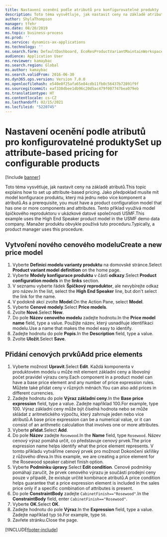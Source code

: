 ```yaml
---
title: Nastavení ocenění podle atributů pro konfigurovatelné produkty
description: Toto téma vysvětluje, jak nastavit ceny na základě atributů.
author: ShylaThompson
manager: tfehr
ms.date: 08/20/2019
ms.topic: business-process
ms.prod: ''
ms.service: dynamics-ax-applications
ms.technology: ''
ms.search.form: DefaultDashboard, EcoResProductVariantMaintainWorkspace, PCProductConfigurationModelListPage, PCPriceModelList, PCPriceModel, PCConstraintEditor
audience: Application User
ms.reviewer: kamaybac
ms.search.region: Global
ms.author: kamaybac
ms.search.validFrom: 2016-06-30
ms.dyn365.ops.version: Version 7.0.0
ms.openlocfilehash: e540e0f25afa65e84cdb11fb0c56437b72891f9f
ms.sourcegitcommit: eaf330dbee1db96c20d5ac479f007747bea079eb
ms.translationtype: HT
ms.contentlocale: cs-CZ
ms.lasthandoff: 02/15/2021
ms.locfileid: "5220745"
---
```

# <a name="set-up-attribute-based-pricing-for-configurable-products"></a><span data-ttu-id="61730-103">Nastavení ocenění podle atributů pro konfigurovatelné produkty</span><span class="sxs-lookup"><span data-stu-id="61730-103">Set up attribute-based pricing for configurable products</span></span>

[!include [banner](../../includes/banner.md)]

<span data-ttu-id="61730-104">Toto téma vysvětluje, jak nastavit ceny na základě atributů.</span><span class="sxs-lookup"><span data-stu-id="61730-104">This topic explains how to set up attribute-based pricing.</span></span> <span data-ttu-id="61730-105">Jako předpoklad musíte mít model konfigurace produktu, který má jednu nebo více komponent a atributů.</span><span class="sxs-lookup"><span data-stu-id="61730-105">As a prerequisite, you must have a product configuration model that has one or more components and attributes.</span></span> <span data-ttu-id="61730-106">Tento příklad využívá model špičkového reproduktoru v ukázkové datové společnosti USMF.</span><span class="sxs-lookup"><span data-stu-id="61730-106">This example uses the High End Speaker product model in the USMF demo data company.</span></span> <span data-ttu-id="61730-107">Manažer produktu obvykle používá tuto proceduru.</span><span class="sxs-lookup"><span data-stu-id="61730-107">Typically, a product manager uses this procedure.</span></span>


## <a name="create-a-new-price-model"></a><span data-ttu-id="61730-108">Vytvoření nového cenového modelu</span><span class="sxs-lookup"><span data-stu-id="61730-108">Create a new price model</span></span>
1. <span data-ttu-id="61730-109">Vyberte **Definici modelu varianty produktu** na domovské stránce.</span><span class="sxs-lookup"><span data-stu-id="61730-109">Select **Product variant model definition** on the home page.</span></span>
2. <span data-ttu-id="61730-110">Vyberte **Modely konfigurace produktu** v části **odkazy**.</span><span class="sxs-lookup"><span data-stu-id="61730-110">Select **Product configuration models** in the **links** section.</span></span>
3. <span data-ttu-id="61730-111">V seznamu vyberte řádek **Špičkový reproduktor**, ale nevybírejte odkaz pro název.</span><span class="sxs-lookup"><span data-stu-id="61730-111">In the list, select the **High End Speaker** line, but don't select the link for the name.</span></span>
4. <span data-ttu-id="61730-112">V podokně akcí zvolte **Model**.</span><span class="sxs-lookup"><span data-stu-id="61730-112">On the Action Pane, select **Model**.</span></span>
5. <span data-ttu-id="61730-113">Vyberte **Cenové modely**.</span><span class="sxs-lookup"><span data-stu-id="61730-113">Select **Price models**.</span></span>
6. <span data-ttu-id="61730-114">Zvolte **Nové**.</span><span class="sxs-lookup"><span data-stu-id="61730-114">Select **New**.</span></span>
7. <span data-ttu-id="61730-115">Do pole **Název cenového modelu** zadejte hodnotu.</span><span class="sxs-lookup"><span data-stu-id="61730-115">In the **Price model name** field, type a value.</span></span> <span data-ttu-id="61730-116">Použijte název, který usnadňuje identifikaci modelu.</span><span class="sxs-lookup"><span data-stu-id="61730-116">Use a name that makes the model easy to identify.</span></span>  
8. <span data-ttu-id="61730-117">Zadejte hodnotu do pole **Popis**.</span><span class="sxs-lookup"><span data-stu-id="61730-117">In the **Description** field, type a value.</span></span>
9. <span data-ttu-id="61730-118">Zvolte **Uložit**.</span><span class="sxs-lookup"><span data-stu-id="61730-118">Select **Save**.</span></span>

## <a name="add-price-elements"></a><span data-ttu-id="61730-119">Přidání cenových prvků</span><span class="sxs-lookup"><span data-stu-id="61730-119">Add price elements</span></span>
1. <span data-ttu-id="61730-120">Vyberte možnost **Upravit**.</span><span class="sxs-lookup"><span data-stu-id="61730-120">Select **Edit**.</span></span> <span data-ttu-id="61730-121">Každá komponenta v produktovém modelu u může mít element základní ceny a libovolný počet pravidel výrazu ceny.</span><span class="sxs-lookup"><span data-stu-id="61730-121">Each component in a product model can have a base price element and any number of price expression rules.</span></span> <span data-ttu-id="61730-122">Můžete také přidat ceny v různých měnách.</span><span class="sxs-lookup"><span data-stu-id="61730-122">You can also add prices in different currencies.</span></span>  
2. <span data-ttu-id="61730-123">Zadejte hodnotu do pole **Výraz základní ceny**.</span><span class="sxs-lookup"><span data-stu-id="61730-123">In the **Base price expression** field, type a value.</span></span> <span data-ttu-id="61730-124">Zadejte například 100.</span><span class="sxs-lookup"><span data-stu-id="61730-124">For example, type 100.</span></span> <span data-ttu-id="61730-125">Výraz základní ceny může být číselná hodnota nebo se může skládat z aritmetického výpočtu, který zahrnuje jeden nebo více atributů.</span><span class="sxs-lookup"><span data-stu-id="61730-125">A base price expression can be a numerical value, or it can consist of an arithmetic calculation that involves one or more attributes.</span></span>  
3. <span data-ttu-id="61730-126">Vyberte **přidat**.</span><span class="sxs-lookup"><span data-stu-id="61730-126">Select **Add**.</span></span>
4. <span data-ttu-id="61730-127">Do pole **Název** zadejte `Rosewood`.</span><span class="sxs-lookup"><span data-stu-id="61730-127">In the **Name** field, type `Rosewood`.</span></span> <span data-ttu-id="61730-128">Název cenový výraz pomáhá určit, co představuje cenový prvek.</span><span class="sxs-lookup"><span data-stu-id="61730-128">The price expression name helps identify what the price element represents.</span></span> <span data-ttu-id="61730-129">V tomto příkladu vytváříme cenový prvek pro možnost Dokončení skříňky z růžového dřeva.</span><span class="sxs-lookup"><span data-stu-id="61730-129">In this example, we are creating a price element for the Rosewood speaker cabinet finish option.</span></span>  
5. <span data-ttu-id="61730-130">Vyberte **Podmínku úpravy**.</span><span class="sxs-lookup"><span data-stu-id="61730-130">Select **Edit condition**.</span></span> <span data-ttu-id="61730-131">Cenové podmínky pomáhají zaručit, že prvek cenového výrazu je součástí prodejní ceny pouze v případě, že existuje určité kombinace atributů.</span><span class="sxs-lookup"><span data-stu-id="61730-131">A price condition helps guarantee that a price expression element is included in the sales price only if a specific combination of attributes is present.</span></span>  
6. <span data-ttu-id="61730-132">Do pole **ConstraintBody** zadejte `CabinetFinish=="Rosewood"`.</span><span class="sxs-lookup"><span data-stu-id="61730-132">In the **ConstraintBody** field, enter `CabinetFinish=="Rosewood"`.</span></span>
7. <span data-ttu-id="61730-133">Vyberte **OK**.</span><span class="sxs-lookup"><span data-stu-id="61730-133">Select **OK**.</span></span>
8. <span data-ttu-id="61730-134">Zadejte hodnotu do pole **Výraz**.</span><span class="sxs-lookup"><span data-stu-id="61730-134">In the **Expression** field, type a value.</span></span> <span data-ttu-id="61730-135">Zadejte například typ `50`.</span><span class="sxs-lookup"><span data-stu-id="61730-135">For example, type `50`.</span></span> 
9. <span data-ttu-id="61730-136">Zavřete stránku.</span><span class="sxs-lookup"><span data-stu-id="61730-136">Close the page.</span></span>



[!INCLUDE[footer-include](../../../includes/footer-banner.md)]